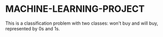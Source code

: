 # MACHINE-LEARNING-PROJECT
This is a classification problem with two classes: won't buy and will buy, represented by 0s and 1s.
